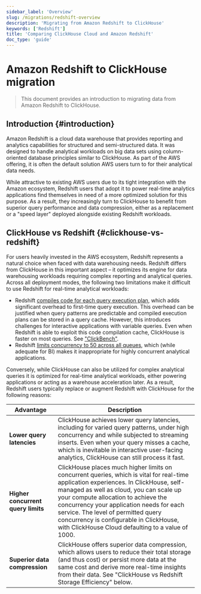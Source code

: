 ```yaml
---
sidebar_label: 'Overview'
slug: /migrations/redshift-overview
description: 'Migrating from Amazon Redshift to ClickHouse'
keywords: ['Redshift']
title: 'Comparing ClickHouse Cloud and Amazon Redshift'
doc_type: 'guide'
---
```


# Amazon Redshift to ClickHouse migration

> This document provides an introduction to migrating data from Amazon
Redshift to ClickHouse.

## Introduction {#introduction}

Amazon Redshift is a cloud data warehouse that provides reporting and
analytics capabilities for structured and semi-structured data. It was
designed to handle analytical workloads on big data sets using
column-oriented database principles similar to ClickHouse. As part of the
AWS offering, it is often the default solution AWS users turn to for their
analytical data needs.

While attractive to existing AWS users due to its tight integration with the
Amazon ecosystem, Redshift users that adopt it to power real-time analytics
applications find themselves in need of a more optimized solution for this
purpose. As a result, they increasingly turn to ClickHouse to benefit from
superior query performance and data compression, either as a replacement or
a "speed layer" deployed alongside existing Redshift workloads.

## ClickHouse vs Redshift {#clickhouse-vs-redshift}

For users heavily invested in the AWS ecosystem, Redshift represents a
natural choice when faced with data warehousing needs. Redshift differs from
ClickHouse in this important aspect – it optimizes its engine for data
warehousing workloads requiring complex reporting and analytical queries.
Across all deployment modes, the following two limitations make it difficult
to use Redshift for real-time analytical workloads:
* Redshift [compiles code for each query execution plan](https://docs.aws.amazon.com/redshift/latest/dg/c-query-performance.html),
which adds significant overhead to first-time query execution. This overhead can
be justified when query patterns are predictable and compiled execution plans 
can be stored in a query cache. However, this introduces challenges for interactive
applications with variable queries. Even when Redshift is able to exploit this 
code compilation cache, ClickHouse is faster on most queries. See ["ClickBench"](https://benchmark.clickhouse.com/#system=+%E2%98%81w|%EF%B8%8Fr|C%20c|Rf&type=-&machine=-ca2|gl|6ax|6ale|3al&cluster_size=-&opensource=-&tuned=+n&metric=hot&queries=-).
* Redshift [limits concurrency to 50 across all queues](https://docs.aws.amazon.com/redshift/latest/dg/c_workload_mngmt_classification.html),
which (while adequate for BI) makes it inappropriate for highly concurrent 
analytical applications.

Conversely, while ClickHouse can also be utilized for complex analytical queries
it is optimized for real-time analytical workloads, either powering applications
or acting as a warehouse acceleration later. As a result, Redshift users typically
replace or augment Redshift with ClickHouse for the following reasons:

| Advantage                          | Description                                                                                                                                                                                                                                                                                                                                                                                               |
|------------------------------------|-----------------------------------------------------------------------------------------------------------------------------------------------------------------------------------------------------------------------------------------------------------------------------------------------------------------------------------------------------------------------------------------------------------|
| **Lower query latencies**          | ClickHouse achieves lower query latencies, including for varied query patterns, under high concurrency and while subjected to streaming inserts. Even when your query misses a cache, which is inevitable in interactive user-facing analytics, ClickHouse can still process it fast.                                                                                                                     |
| **Higher concurrent query limits** | ClickHouse places much higher limits on concurrent queries, which is vital for real-time application experiences. In ClickHouse, self-managed as well as cloud, you can scale up your compute allocation to achieve the concurrency your application needs for each service. The level of permitted query concurrency is configurable in ClickHouse, with ClickHouse Cloud defaulting to a value of 1000. |
| **Superior data compression**      | ClickHouse offers superior data compression, which allows users to reduce their total storage (and thus cost) or persist more data at the same cost and derive more real-time insights from their data. See "ClickHouse vs Redshift Storage Efficiency" below.                                                                                                                                            |
